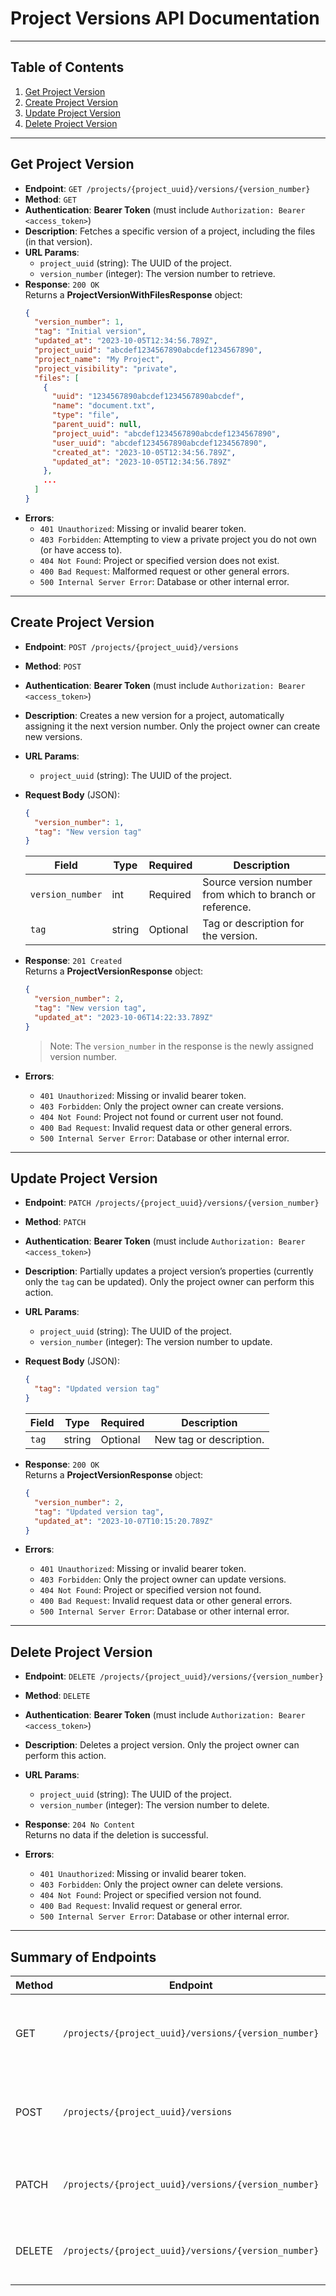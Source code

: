 # Project Versions API Documentation

---

## Table of Contents
1. [Get Project Version](#get-project-version)
2. [Create Project Version](#create-project-version)
3. [Update Project Version](#update-project-version)
4. [Delete Project Version](#delete-project-version)

---

## Get Project Version
- **Endpoint**: `GET /projects/{project_uuid}/versions/{version_number}`
- **Method**: `GET`
- **Authentication**: **Bearer Token** (must include `Authorization: Bearer <access_token>`)
- **Description**: Fetches a specific version of a project, including the files (in that version).
- **URL Params**:
  - `project_uuid` (string): The UUID of the project.
  - `version_number` (integer): The version number to retrieve.
- **Response**: `200 OK`  
  Returns a **ProjectVersionWithFilesResponse** object:
  ```json
  {
    "version_number": 1,
    "tag": "Initial version",
    "updated_at": "2023-10-05T12:34:56.789Z",
    "project_uuid": "abcdef1234567890abcdef1234567890",
    "project_name": "My Project",
    "project_visibility": "private",
    "files": [
      {
        "uuid": "1234567890abcdef1234567890abcdef",
        "name": "document.txt",
        "type": "file",
        "parent_uuid": null,
        "project_uuid": "abcdef1234567890abcdef1234567890",
        "user_uuid": "abcdef1234567890abcdef1234567890",
        "created_at": "2023-10-05T12:34:56.789Z",
        "updated_at": "2023-10-05T12:34:56.789Z"
      },
      ...
    ]
  }
  ```
- **Errors**:
  - `401 Unauthorized`: Missing or invalid bearer token.
  - `403 Forbidden`: Attempting to view a private project you do not own (or have access to).
  - `404 Not Found`: Project or specified version does not exist.
  - `400 Bad Request`: Malformed request or other general errors.
  - `500 Internal Server Error`: Database or other internal error.

---

## Create Project Version
- **Endpoint**: `POST /projects/{project_uuid}/versions`
- **Method**: `POST`
- **Authentication**: **Bearer Token** (must include `Authorization: Bearer <access_token>`)
- **Description**: Creates a new version for a project, automatically assigning it the next version number. Only the project owner can create new versions.
- **URL Params**:
  - `project_uuid` (string): The UUID of the project.
- **Request Body** (JSON):
  ```json
  {
    "version_number": 1,
    "tag": "New version tag"
  }
  ```
  | Field           | Type   | Required | Description                                |
  |-----------------|--------|----------|--------------------------------------------|
  | `version_number`| int    | Required | Source version number from which to branch or reference. |
  | `tag`           | string | Optional | Tag or description for the version.        |

- **Response**: `201 Created`  
  Returns a **ProjectVersionResponse** object:
  ```json
  {
    "version_number": 2,
    "tag": "New version tag",
    "updated_at": "2023-10-06T14:22:33.789Z"
  }
  ```
  > Note: The `version_number` in the response is the newly assigned version number.

- **Errors**:
  - `401 Unauthorized`: Missing or invalid bearer token.
  - `403 Forbidden`: Only the project owner can create versions.
  - `404 Not Found`: Project not found or current user not found.
  - `400 Bad Request`: Invalid request data or other general errors.
  - `500 Internal Server Error`: Database or other internal error.

---

## Update Project Version
- **Endpoint**: `PATCH /projects/{project_uuid}/versions/{version_number}`
- **Method**: `PATCH`
- **Authentication**: **Bearer Token** (must include `Authorization: Bearer <access_token>`)
- **Description**: Partially updates a project version’s properties (currently only the `tag` can be updated). Only the project owner can perform this action.
- **URL Params**:
  - `project_uuid` (string): The UUID of the project.
  - `version_number` (integer): The version number to update.
- **Request Body** (JSON):
  ```json
  {
    "tag": "Updated version tag"
  }
  ```
  | Field | Type   | Required | Description              |
  |-------|--------|----------|--------------------------|
  | `tag` | string | Optional | New tag or description.  |

- **Response**: `200 OK`  
  Returns a **ProjectVersionResponse** object:
  ```json
  {
    "version_number": 2,
    "tag": "Updated version tag",
    "updated_at": "2023-10-07T10:15:20.789Z"
  }
  ```
- **Errors**:
  - `401 Unauthorized`: Missing or invalid bearer token.
  - `403 Forbidden`: Only the project owner can update versions.
  - `404 Not Found`: Project or specified version not found.
  - `400 Bad Request`: Invalid request data or other general errors.
  - `500 Internal Server Error`: Database or other internal error.

---

## Delete Project Version
- **Endpoint**: `DELETE /projects/{project_uuid}/versions/{version_number}`
- **Method**: `DELETE`
- **Authentication**: **Bearer Token** (must include `Authorization: Bearer <access_token>`)
- **Description**: Deletes a project version. Only the project owner can perform this action.
- **URL Params**:
  - `project_uuid` (string): The UUID of the project.
  - `version_number` (integer): The version number to delete.
- **Response**: `204 No Content`  
  Returns no data if the deletion is successful.

- **Errors**:
  - `401 Unauthorized`: Missing or invalid bearer token.
  - `403 Forbidden`: Only the project owner can delete versions.
  - `404 Not Found`: Project or specified version not found.
  - `400 Bad Request`: Invalid request or general error.
  - `500 Internal Server Error`: Database or other internal error.

---

## Summary of Endpoints

| Method | Endpoint                                                             | Description                                        |
|--------|----------------------------------------------------------------------|----------------------------------------------------|
| GET    | `/projects/{project_uuid}/versions/{version_number}`                | **Get Project Version** – retrieve a specific version and its files |
| POST   | `/projects/{project_uuid}/versions`                                 | **Create Project Version** – create a new version  |
| PATCH  | `/projects/{project_uuid}/versions/{version_number}`                | **Update Project Version** – only owner can do it  |
| DELETE | `/projects/{project_uuid}/versions/{version_number}`                | **Delete Project Version** – only owner can do it  |
